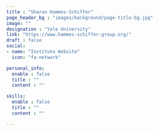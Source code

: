 ```yaml
---
title : "Sharon Hammes-Schiffer"
page_header_bg : "images/background/page-title-bg.jpg"
image: ""
designation : "Yale University"
link: "https://www.hammes-schiffer-group.org/"
draft : false
social:
- name: "Institute Website"
  icon: "fa-network"

personal_info:
  enable : false
  title : ""
  content : ""

skills:
  enable : false
  title : ""
  content : ""

---
```

